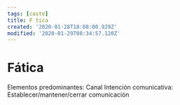 ```yaml
---
tags: [caste]
title: F tica
created: '2020-01-28T18:08:00.929Z'
modified: '2020-01-29T08:34:57.120Z'
---
```


# Fática

Elementos predominantes: Canal
Intención comunicativa: Establecer/mantener/cerrar comunicación
